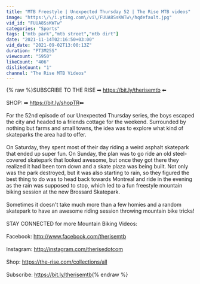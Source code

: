 ```yaml
---
title: "MTB Freestyle | Unexpected Thursday 52 | The Rise MTB videos"
image: "https:\/\/i.ytimg.com\/vi\/FUUA8SsKWTw\/hqdefault.jpg"
vid_id: "FUUA8SsKWTw"
categories: "Sports"
tags: ["mtb park","mtb street","mtb dirt"]
date: "2021-11-14T02:16:50+03:00"
vid_date: "2021-09-02T13:00:13Z"
duration: "PT3M25S"
viewcount: "5950"
likeCount: "406"
dislikeCount: "1"
channel: "The Rise MTB Videos"
---
```

{% raw %}SUBSCRIBE TO THE RISE ➡ <a rel="nofollow" target="blank" href="https://bit.ly/therisemtb​​">https://bit.ly/therisemtb​​</a> ⬅ <br /><br />SHOP: ➡ <a rel="nofollow" target="blank" href="https://bit.ly/shopTR​​">https://bit.ly/shopTR​​</a> ⬅<br /><br />For the 52nd episode of our Unexpected Thursday series, the boys escaped the city and headed to a friends cottage for the weekend. Surrounded by nothing but farms and small towns, the idea was to explore what kind of skateparks the area had to offer. <br /><br />On Saturday, they spent most of their day riding a weird asphalt skatepark that ended up super fun. On Sunday, the plan was to go ride an old steel-covered skatepark that looked awesome, but once they got there they realized it had been torn down and a skate plaza was being built. Not only was the park destroyed, but it was also starting to rain, so they figured the best thing to do was to head back towards Montreal and ride in the evening as the rain was supposed to stop, which led to a fun freestyle mountain biking session at the new Brossard Skatepark.<br /><br />Sometimes it doesn't take much more than a few homies and a random skatepark to have an awesome riding session throwing mountain bike tricks!<br /><br />STAY CONNECTED for more Mountain Biking Videos: <br /><br />Facebook: <a rel="nofollow" target="blank" href="http://www.facebook.com/therisemtb​">http://www.facebook.com/therisemtb​</a><br /><br />Instagram: <a rel="nofollow" target="blank" href="http://instagram.com/therisedotcom​">http://instagram.com/therisedotcom​</a><br /><br />Shop: <a rel="nofollow" target="blank" href="https://the-rise.com/collections/all​">https://the-rise.com/collections/all​</a><br /><br />Subscribe: <a rel="nofollow" target="blank" href="https://bit.ly/therisemtb">https://bit.ly/therisemtb</a>{% endraw %}
